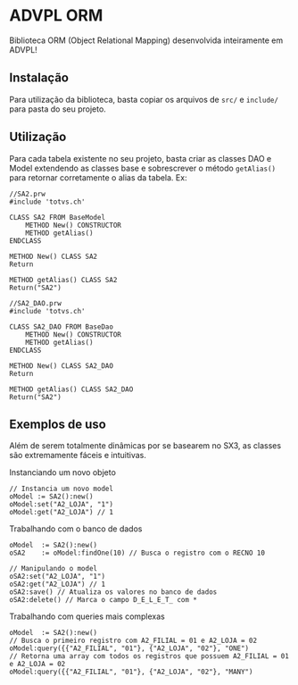 ADVPL ORM
=========
Biblioteca ORM (Object Relational Mapping) desenvolvida inteiramente em ADVPL!

Instalação
----------
Para utilização da biblioteca, basta copiar os arquivos de `src/` e `include/` para pasta do seu projeto.

Utilização
----------
Para cada tabela existente no seu projeto, basta criar as classes DAO e Model extendendo as classes base e sobrescrever o método `getAlias()` para retornar corretamente o alias da tabela. Ex:

```xBase
//SA2.prw
#include 'totvs.ch'

CLASS SA2 FROM BaseModel
	METHOD New() CONSTRUCTOR
	METHOD getAlias()
ENDCLASS

METHOD New() CLASS SA2
Return

METHOD getAlias() CLASS SA2
Return("SA2")
```

```xBase
//SA2_DAO.prw
#include 'totvs.ch'

CLASS SA2_DAO FROM BaseDao
	METHOD New() CONSTRUCTOR
	METHOD getAlias()
ENDCLASS

METHOD New() CLASS SA2_DAO
Return

METHOD getAlias() CLASS SA2_DAO
Return("SA2")
```

Exemplos de uso
---------------
Além de serem totalmente dinâmicas por se basearem no SX3, as classes são extremamente fáceis e intuitivas.

Instanciando um novo objeto
```xBase
// Instancia um novo model
oModel := SA2():new()
oModel:set("A2_LOJA", "1")
oModel:get("A2_LOJA") // 1
```

Trabalhando com o banco de dados
```xBase
oModel  := SA2():new()
oSA2    := oModel:findOne(10) // Busca o registro com o RECNO 10

// Manipulando o model
oSA2:set("A2_LOJA", "1")
oSA2:get("A2_LOJA") // 1
oSA2:save() // Atualiza os valores no banco de dados
oSA2:delete() // Marca o campo D_E_L_E_T_ com *
```

Trabalhando com queries mais complexas
```xBase
oModel  := SA2():new()
// Busca o primeiro registro com A2_FILIAL = 01 e A2_LOJA = 02
oModel:query({{"A2_FILIAL", "01"}, {"A2_LOJA", "02"}, "ONE") 
// Retorna uma array com todos os registros que possuem A2_FILIAL = 01 e A2_LOJA = 02
oModel:query({{"A2_FILIAL", "01"}, {"A2_LOJA", "02"}, "MANY") 
```

